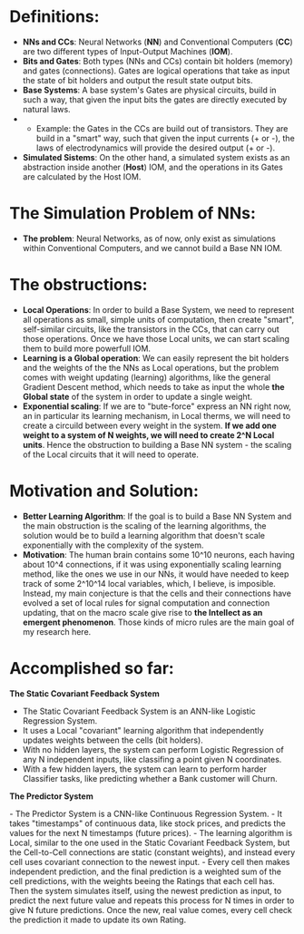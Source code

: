 # Definitions:
- <b>NNs and CCs</b>: Neural Networks (<b>NN</b>) and Conventional Computers (<b>CC</b>) are two different types of Input-Output Machines (<b>IOM</b>).
- <b>Bits and Gates</b>: Both types (NNs and CCs) contain bit holders (memory) and gates (connections). Gates are logical operations that take as input the state of bit holders and output the result state output bits.
- <b>Base Systems</b>: A base system's Gates are physical circuits, build in such a way, that given the input bits the gates are directly executed by natural laws.
- - Example: the Gates in the CCs are build out of transistors. They are build in a "smart" way, such that given the input currents (+ or -), the laws of electrodynamics will provide the desired output (+ or -).
- <b>Simulated Sistems</b>: On the other hand, a simulated system exists as an abstraction inside another (<b>Host</b>) IOM, and the operations in its Gates are calculated by the Host IOM.

# The Simulation Problem of NNs:
- <b>The problem</b>: Neural Networks, as of now, only exist as simulations within Conventional Computers, and we cannot build a Base NN IOM.

# The obstructions:
- <b>Local Operations</b>: In order to build a Base System, we need to represent all operations as small, simple units of computation, then create "smart", self-similar circuits, like the transistors in the CCs, that can carry out those operations. Once we have those Local units, we can start scaling them to build more powerfull IOM.
- <b>Learning is a Global operation</b>: We can easily represent the bit holders and the weights of the the NNs as Local operations, but the problem comes with weight updating (learning) algorithms, like the general Gradient Descent method, which needs to take as input the whole <b>the Global state</b> of the system in order to update a single weight.
- <b>Exponential scaling</b>: If we are to "bute-force" express an NN right now, an in particular its learning mechanism, in Local therms, we will need to create a circuild between every weight in the system. <b>If we add one weight to a system of N weights, we will need to create 2^N Local units</b>. Hence the obstruction to building a Base NN system - the scaling of the Local circuits that it will need to operate.

# Motivation and Solution:
- <b>Better Learning Algorithm</b>: If the goal is to build a Base NN System and the main obstruction is the scaling of the learning algorithms, the solution would be to build a learning algorithm that doesn't scale exponentially with the complexity of the system.
- <b>Motivation</b>: The human brain contains some 10^10 neurons, each having about 10^4 connections, if it was using exponentially scaling learning method, like the ones we use in our NNs, it would have needed to keep track of some 2^10^14 local variables, which, I believe, is imposible. Instead, my main conjecture is that the cells and their connections have evolved a set of local rules for signal computation and connection updating, that on the macro scale give rise to <b>the Intellect as an emergent phenomenon</b>. Those kinds of micro rules are the main goal of my research here.
 
# Accomplished so far:
<b>The Static Covariant Feedback System</b>
<br>
- The Static Covariant Feedback System is an ANN-like Logistic Regression System.
- It uses a Local "covariant" learning algorithm that independently updates weights between the cells (bit holders).
- With no hidden layers, the system can perform Logistic Regression of any N independent inputs, like classifing a point given N coordinates.
- With a few hidden layers, the system can learn to perform harder Classifier tasks, like predicting whether a Bank customer will Churn.
<p></p>
<b>The Predictor System</b>
<p></p>
- The Predictor System is a CNN-like Continuous Regression System.
- It takes "timestamps" of continuous data, like stock prices, and predicts the values for the next N timestamps (future prices).
- The learning algorithm is Local, similar to the one used in the Static Covariant Feedback System, but the Cell-to-Cell connections are static (constant weights), and instead every cell uses covariant connection to the newest input.
- Every cell then makes independent prediction, and the final prediction is a weighted sum of the cell predictions, with the weights beeing the Ratings that each cell has. Then the system simulates itself, using the newest prediction as input, to predict the next future value and repeats this process for N times in order to give N future predictions. Once the new, real value comes, every cell check the prediction it made to update its own Rating.
